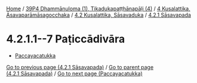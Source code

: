 
[Home](/) / [39P4 Dhammānuloma (1), Tikadukapaṭṭhānapāḷi (4)](../../...md) / [4 Kusalattika, Āsavaparāmāsagocchaka](../...md) / [4.2 Kusalattika, Sāsavaduka](...md) / [4.2.1 Sāsavapada](../39P4/4/4.2/4.2.1.md)

# 4.2.1.1--7 Paṭiccādivāra

* [Paccayacatukka](4.2.1.1--7/Paccayacatukka.md)

[Go to previous page (4.2.1 Sāsavapada)](../39P4/4/4.2/4.2.1.md) / [Go to parent page (4.2.1 Sāsavapada)](../39P4/4/4.2/4.2.1.md) / [Go to next page (Paccayacatukka)](4.2.1.1--7/Paccayacatukka.md)


